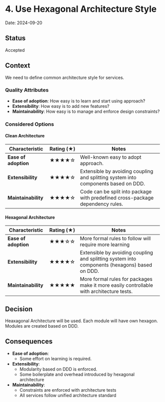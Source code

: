 # 4. Use Hexagonal Architecture Style

Date: 2024-09-20

## Status

Accepted

## Context

We need to define common architecture style for services.

### Quality Attributes

- **Ease of adoption**: How easy is to learn and start using approach?
- **Extensibility**: How easy is to add new features?
- **Maintainability**: How easy is to manage and enforce design constraints?

### Considered Options

#### Clean Architecture

| Characteristic       | Rating (★) | Notes                                                                              |
|----------------------|------------|------------------------------------------------------------------------------------|
| **Ease of adoption** | ★★★★☆      | Well-known easy to adopt approach.                                                 |
| **Extensibility**    | ★★★★☆      | Extensible by avoiding coupling and splitting system into components based on DDD. |
| **Maintainability**  | ★★★★☆      | Code can be split into package with predefined cross-package dependency rules.     |

#### Hexagonal Architecture

| Characteristic       | Rating (★) | Notes                                                                                         |
|----------------------|------------|-----------------------------------------------------------------------------------------------|
| **Ease of adoption** | ★★★☆☆      | More formal rules to follow will require more learning                                        |
| **Extensibility**    | ★★★★☆      | Extensible by avoiding coupling and splitting system into components (hexagons) based on DDD. |
| **Maintainability**  | ★★★★★      | More formal rules for packages make it more easily controllable with architecture tests.      |

## Decision

Heaxagonal Architecture will be used. Each module will have own hexagon. Modules are created based on DDD.

## Consequences

- **Ease of adoption**:
    - Some effort on learning is required.
- **Extensibility**:
    - Modularity based on DDD is enforced.
    - Some boilerplate and overhead introduced by hexagonal architecture
- **Maintainability**:
    - Constraints are enforced with architecture tests
    - All services follow unified architecture standard
